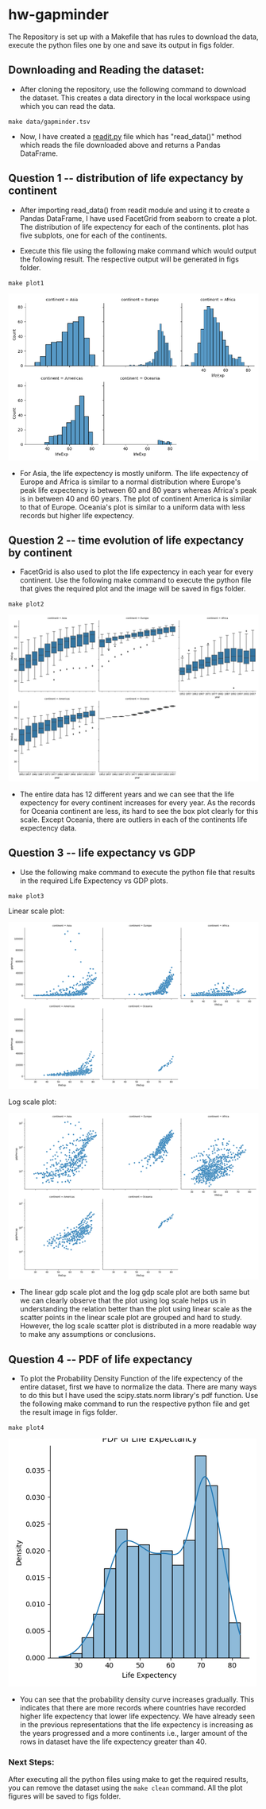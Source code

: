 # hw-gapminder

The Repository is set up with a Makefile that has rules to download the data, execute the python files one by one and save its output in figs folder.

## Downloading and Reading the dataset: 
- After cloning the repository, use the following command to download the dataset. This creates a data directory in the local workspace using which you can read the data.

```
make data/gapminder.tsv
```

- Now, I have created a [readit.py](https://github.com/ds5110/hw02-gapminder-Saideep-18/blob/main/src/readit.py) file which has "read_data()" method which reads the file downloaded above and returns a Pandas DataFrame.


## Question 1 -- distribution of life expectancy by continent

- After importing read_data() from readit module and using it to create a Pandas DataFrame, I have used FacetGrid from seaborn to create a plot. The distribution of life expectency for each of the continents. plot has five subplots, one for each of the continents.



- Execute this file using the following make command which would output the following result. The respective output will be generated in figs folder. 

```
make plot1
```

![enter image description here](figs/lifeExp_distribution.png)

- For Asia, the life expectency is mostly uniform. The life expectency of Europe and Africa is similar to a normal distribution where Europe's peak life expectency is between 60 and 80 years whereas Africa's peak is in between 40 and 60 years. The plot of continent America is similar to that of Europe. Oceania's plot is similar to a uniform data with less records but higher life expectency.



## Question 2 -- time evolution of life expectancy by continent

- FacetGrid is also used to plot the life expectency in each year for every continent. Use the following make command to execute the python file that gives the required plot and the image will be saved in figs folder.

```
make plot2
```

![enter image description here](figs/lifeExp_vs_year.png)

- The entire data has 12 different years and we can see that the life expectency for every continent increases for every year. As the records for Oceania continent are less, its hard to see the box plot clearly for this scale. Except Oceania, there are outliers in each of the continents life expectency data.

## Question 3 -- life expectancy vs GDP

- Use the following make command to execute the python file that results in the required Life Expectency vs GDP plots. 

```
make plot3
```
Linear scale plot:

![enter image description here](figs/linear_lifeExp_vs_gdp.png)

Log scale plot:

![enter image description here](figs/log_lifeExp_vs_gdp.png)

- The linear gdp scale plot and the log gdp scale plot are both same but we can clearly observe that the plot using log scale helps us in understanding the relation better than the plot using linear scale as the scatter points in the linear scale plot are grouped and hard to study. However, the log scale scatter plot is distributed in a more readable way to make any assumptions or conclusions.

## Question 4 -- PDF of life expectancy

- To plot the Probability Density Function of the life expectency of the entire dataset, first we have to normalize the data. There are many ways to do this but I have used the scipy.stats.norm library's pdf function. Use the following make command to run the respective python file and get the result image in figs folder.

```
make plot4
```

![enter image description here](figs/pdf_lifeExp.png)

- You can see that the probability density curve increases gradually. This indicates that there are more records where countries have recorded higher life expectency that lower life expectency. We have already seen in the previous representations that the life expectency is increasing as the years progressed and a more continents i.e., larger amount of the rows in dataset have the life expectency greater than 40.


### Next Steps:

After executing all the python files using make to get the required results, you can remove the dataset using the `make clean` command. All the plot figures will be saved to figs folder.
